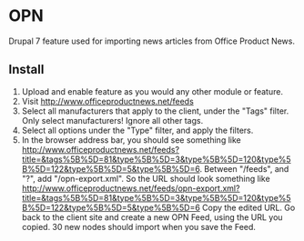 # OPN
Drupal 7 feature used for importing news articles from Office Product News.

## Install

1. Upload and enable feature as you would any other module or feature.
2. Visit http://www.officeproductnews.net/feeds
3. Select all manufacturers that apply to the client, under the "Tags" filter. Only select manufacturers! Ignore all other tags.
4. Select all options under the "Type" filter, and apply the filters.
5. In the browser address bar, you should see something like http://www.officeproductnews.net/feeds?title=&tags%5B%5D=81&type%5B%5D=3&type%5B%5D=120&type%5B%5D=122&type%5B%5D=5&type%5B%5D=6. Between "/feeds", and "?", add "/opn-export.xml". So the URL should look something like http://www.officeproductnews.net/feeds/opn-export.xml?title=&tags%5B%5D=81&type%5B%5D=3&type%5B%5D=120&type%5B%5D=122&type%5B%5D=5&type%5B%5D=6
Copy the edited URL.
Go back to the client site and create a new OPN Feed, using the URL you copied.
30 new nodes should import when you save the Feed.
